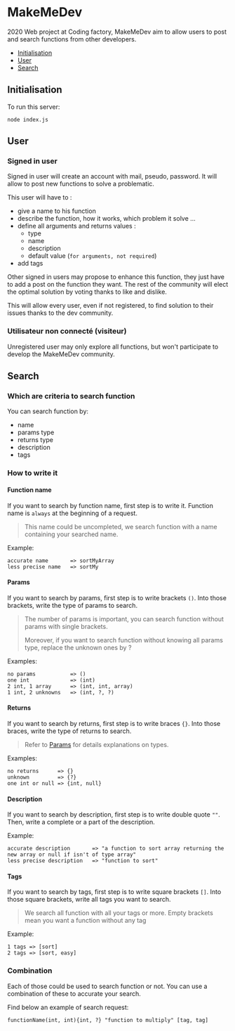 
# MakeMeDev
2020 Web project at Coding factory, MakeMeDev aim to allow users
to post and search functions from other developers.

* [Initialisation](#Initialisation)
* [User](#User)
* [Search](#Search)

## Initialisation
To run this server:

    node index.js
    
## User
### Signed in user
Signed in user will create an account with mail, pseudo, password.
It will allow to post new functions to solve a problematic.

This user will have to :
-   give a name to his function
-   describe the function, how it works, which problem it solve ...
-   define all arguments and returns values :
    -   type 
    -   name 
    -   description
    -   default value (`for arguments, not required`)
-   add tags

Other signed in users may propose to enhance this function,
they just have to add a post on the function they want.
The rest of the community will elect the optimal solution by voting 
thanks to like and dislike.

This will allow every user, even if not registered, to find solution to
their issues thanks to the dev community.

### Utilisateur non connecté (visiteur)

Unregistered user may only explore all functions, but won't
participate to develop the MakeMeDev community.

## Search
### Which are criteria to search function
You can search function by: 
-   name
-   params type 
-   returns type
-   description
-   tags

### How to write it
#### Function name
If you want to search by function name, 
first step is to write it.
Function name is `always` at the beginning of a request.
>This name could be uncompleted, we search function with a name
>containing your searched name.

Example:

```
accurate name       => sortMyArray
less precise name   => sortMy      
```

#### Params
If you want to search by params, 
first step is to write brackets `()`.
Into those brackets, write the type of params to search.
>The number of params is important, you can search function without params 
>with single brackets.
>
>Moreover, if you want to search function without knowing all params type, replace
>the unknown ones by ?

Examples:
```
no params           => ()
one int             => (int)
2 int, 1 array      => (int, int, array)
1 int, 2 unknowns   => (int, ?, ?)
```

#### Returns
If you want to search by returns, 
first step is to write braces `{}`.
Into those braces, write the type of returns to search.
>Refer to [Params](#Params) for details explanations on types.

Examples:
```
no returns      => {}
unknown         => {?}
one int or null => {int, null}
```

#### Description
If you want to search by description, 
first step is to write double quote `""`.
Then, write a complete or a part of the description.

Example:

```
accurate description       => "a function to sort array returning the new array or null if isn't of type array"
less precise description   => "function to sort"      
```

#### Tags
If you want to search by tags, first step is to write square brackets `[]`.
Into those square brackets, write all tags you want to search.
>We search all function with all your tags or more.
>Empty brackets mean you want a function without any tag

Example:

```
1 tags => [sort]
2 tags => [sort, easy]    
```

### Combination
Each of those could be used to search function or not.
You can use a combination of these to accurate your search.

Find below an example of search request:

`functionName(int, int){int, ?} "function to multiply" [tag, tag]`



